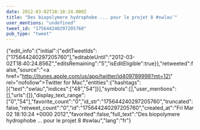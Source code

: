 ```yaml
---
date: 2012-03-02T18:10:24.000Z
title: "Des biopolymere hydrophobe ... pour le projet 8 #swlau″"
user_mentions: "undefined"
tweet_id: "175644240297205760"
pub_type: "tweet"
---
```

{"edit_info":{"initial":{"editTweetIds":["175644240297205760"],"editableUntil":"2012-03-02T18:40:24.856Z","editsRemaining":"5","isEditEligible":true}},"retweeted":false,"source":"<a href=\"http://itunes.apple.com/us/app/twitter/id409789998?mt=12\" rel=\"nofollow\">Twitter for Mac</a>","entities":{"hashtags":[{"text":"swlau","indices":["48","54"]}],"symbols":[],"user_mentions":[],"urls":[]},"display_text_range":["0","54"],"favorite_count":"0","id_str":"175644240297205760","truncated":false,"retweet_count":"0","id":"175644240297205760","created_at":"Fri Mar 02 18:10:24 +0000 2012","favorited":false,"full_text":"Des biopolymere hydrophobe ... pour le projet 8 #swlau","lang":"fr"}
